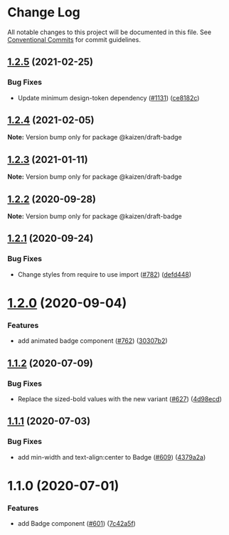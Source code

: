 # Change Log

All notable changes to this project will be documented in this file.
See [Conventional Commits](https://conventionalcommits.org) for commit guidelines.

## [1.2.5](https://github.com/cultureamp/kaizen-design-system/compare/@kaizen/draft-badge@1.2.4...@kaizen/draft-badge@1.2.5) (2021-02-25)


### Bug Fixes

* Update minimum design-token dependency ([#1131](https://github.com/cultureamp/kaizen-design-system/issues/1131)) ([ce8182c](https://github.com/cultureamp/kaizen-design-system/commit/ce8182c054c9e8bc96bfdba8457bcd169d449204))





## [1.2.4](https://github.com/cultureamp/kaizen-design-system/compare/@kaizen/draft-badge@1.2.3...@kaizen/draft-badge@1.2.4) (2021-02-05)

**Note:** Version bump only for package @kaizen/draft-badge





## [1.2.3](https://github.com/cultureamp/kaizen-design-system/compare/@kaizen/draft-badge@1.2.2...@kaizen/draft-badge@1.2.3) (2021-01-11)

**Note:** Version bump only for package @kaizen/draft-badge





## [1.2.2](https://github.com/cultureamp/kaizen-design-system/compare/@kaizen/draft-badge@1.2.1...@kaizen/draft-badge@1.2.2) (2020-09-28)

**Note:** Version bump only for package @kaizen/draft-badge





## [1.2.1](https://github.com/cultureamp/kaizen-design-system/compare/@kaizen/draft-badge@1.2.0...@kaizen/draft-badge@1.2.1) (2020-09-24)


### Bug Fixes

* Change styles from require to use import ([#782](https://github.com/cultureamp/kaizen-design-system/issues/782)) ([defd448](https://github.com/cultureamp/kaizen-design-system/commit/defd4483faa3459d9af48e272c63656798008a28))





# [1.2.0](https://github.com/cultureamp/kaizen-design-system/compare/@kaizen/draft-badge@1.1.2...@kaizen/draft-badge@1.2.0) (2020-09-04)


### Features

* add animated badge component ([#762](https://github.com/cultureamp/kaizen-design-system/issues/762)) ([30307b2](https://github.com/cultureamp/kaizen-design-system/commit/30307b28e1629b25c537ad952c8141966454a1f8))





## [1.1.2](https://github.com/cultureamp/kaizen-design-system/compare/@kaizen/draft-badge@1.1.1...@kaizen/draft-badge@1.1.2) (2020-07-09)


### Bug Fixes

* Replace the sized-bold values with the new variant ([#627](https://github.com/cultureamp/kaizen-design-system/issues/627)) ([4d98ecd](https://github.com/cultureamp/kaizen-design-system/commit/4d98ecdd022ee547ca3b24e568d09f10f34021af))





## [1.1.1](https://github.com/cultureamp/kaizen-design-system/compare/@kaizen/draft-badge@1.1.0...@kaizen/draft-badge@1.1.1) (2020-07-03)


### Bug Fixes

* add min-width and text-align:center to Badge ([#609](https://github.com/cultureamp/kaizen-design-system/issues/609)) ([4379a2a](https://github.com/cultureamp/kaizen-design-system/commit/4379a2a42597b6eaeaeba87cf051a31c4b9fccdf))





# 1.1.0 (2020-07-01)


### Features

* add Badge component ([#601](https://github.com/cultureamp/kaizen-design-system/issues/601)) ([7c42a5f](https://github.com/cultureamp/kaizen-design-system/commit/7c42a5fef271ae1100acbd3b05a000ff82f51acb))
